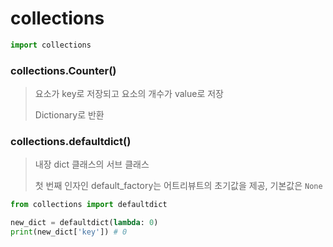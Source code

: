 # collections

```python
import collections
```



### collections.Counter()

> 요소가 key로 저장되고 요소의 개수가 value로 저장
>
> Dictionary로 반환

#### 

### collections.defaultdict()

> 내장 dict 클래스의 서브 클래스
>
> 첫 번째 인자인 default_factory는 어트리뷰트의 초기값을 제공, 기본값은 `None`

```python
from collections import defaultdict

new_dict = defaultdict(lambda: 0)
print(new_dict['key']) # 0
```

